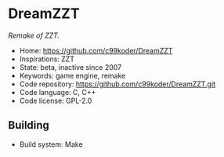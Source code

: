 # DreamZZT

_Remake of ZZT._

- Home: https://github.com/c99koder/DreamZZT
- Inspirations: ZZT
- State: beta, inactive since 2007
- Keywords: game engine, remake
- Code repository: https://github.com/c99koder/DreamZZT.git
- Code language: C, C++
- Code license: GPL-2.0

## Building

- Build system: Make
